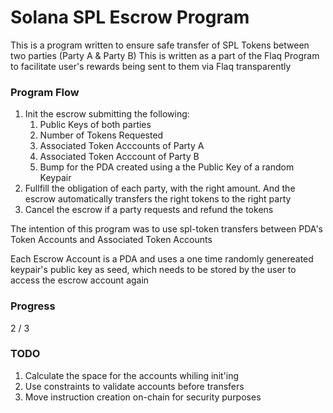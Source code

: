 # Solana SPL Escrow Program

This is a program written to ensure safe transfer of SPL Tokens between two parties (Party A & Party B)
This is written as a part of the Flaq Program to facilitate user's rewards being sent to them via Flaq transparently

### Program Flow

1. Init the escrow submitting the following:
   1. Public Keys of both parties
   2. Number of Tokens Requested
   3. Associated Token Acccounts of Party A
   4. Associated Token Acccount of Party B
   5. Bump for the PDA created using a the Public Key of a random Keypair
2. Fullfill the obligation of each party, with the right amount. And the escrow automatically transfers the right tokens to the right party
3. Cancel the escrow if a party requests and refund the tokens

The intention of this program was to use spl-token transfers between PDA's Token Accounts and Associated Token Accounts

Each Escrow Account is a PDA and uses a one time randomly genereated keypair's public key as seed, which needs to be stored by the user to access the escrow account again

### Progress

2 / 3

### TODO

1. Calculate the space for the accounts whiling init'ing
2. Use constraints to validate accounts before transfers
3. Move instruction creation on-chain for security purposes
